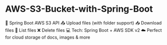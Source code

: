 # AWS-S3-Bucket-with-Spring-Boot
🚀 Spring Boot AWS S3 API 📤 Upload files (with folder support) 📥 Download files 📜 List files ❌ Delete files  💻 Tech: Spring Boot + AWS SDK v2 ☁️ Perfect for cloud storage of docs, images &amp; more
